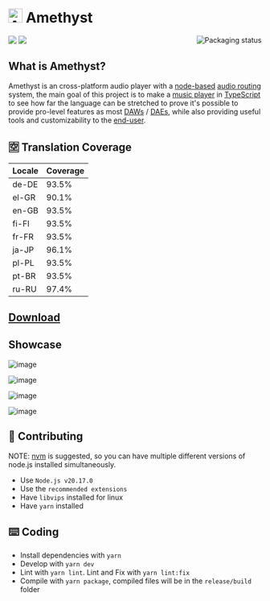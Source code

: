  # <img src="https://github.com/Geoxor/Amethyst/raw/master/assets/icon.png?raw=true" alt="Amethyst icon" height="28" width="28"> Amethyst 
 


<div>
    <a href="https://repology.org/project/amethyst-player/versions">
        <img src="https://repology.org/badge/vertical-allrepos/amethyst-player.svg" alt="Packaging status" align="right">
    </a>
    <div>
        <img src="https://img.shields.io/discord/385387666415550474?label=Discord&logo=discord&style=flat">
        <img src="https://img.shields.io/github/repo-size/geoxor/amethyst?label=Size">
    </div>
</div>

## What is Amethyst?

Amethyst is an cross-platform audio player with a [node-based](https://en.wikipedia.org/wiki/Node_graph_architecture) [audio routing](https://en.wikipedia.org/wiki/Audio_signal_flow) system, the main goal of this project is to make a [music player](https://en.wikipedia.org/wiki/Media_player_software) in [TypeScript](https://www.typescriptlang.org/) to see how far the language can be stretched to prove it's possible to provide pro-level features as most [DAWs](https://en.wikipedia.org/wiki/Digital_audio_workstation) / [DAEs](https://en.wikipedia.org/wiki/Audio_editing_software), while also providing useful tools and customizability to the [end-user](https://en.wikipedia.org/wiki/End_user).

## 🈳 Translation Coverage

<!-- START LOCALE_COVERAGE -->
| Locale | Coverage |
|--------|----------|
| de-DE | 93.5% |
| el-GR | 90.1% |
| en-GB | 93.5% |
| fi-FI | 93.5% |
| fr-FR | 93.5% |
| ja-JP | 96.1% |
| pl-PL | 93.5% |
| pt-BR | 93.5% |
| ru-RU | 97.4% |
<!-- END LOCALE_COVERAGE -->

## [Download](https://amethyst.geoxor.moe/introduction)

## Showcase

![image](https://github.com/user-attachments/assets/91798ae7-96b7-4986-8c3b-ca5d5b4cec7d)

![image](https://github.com/user-attachments/assets/e56e953d-7851-4722-b721-ec30e5630054)

![image](https://github.com/user-attachments/assets/ea1dacbf-ab7e-4fda-af27-1db9e04d4e21)

![image](https://github.com/user-attachments/assets/e926efff-0917-4364-8693-7fdee220dfd3)

## 📝 Contributing

NOTE: [nvm](https://github.com/nvm-sh/nvm) is suggested, so you can have multiple different versions of node.js installed simultaneously.

- Use `Node.js v20.17.0`
- Use the `recommended extensions`
- Have `libvips` installed for linux
- Have `yarn` installed

## ⌨️ Coding

- Install dependencies with `yarn`
- Develop with `yarn dev`
- Lint with `yarn lint`. Lint and Fix with `yarn lint:fix`
- Compile with `yarn package`, compiled files will be in the `release/build` folder
